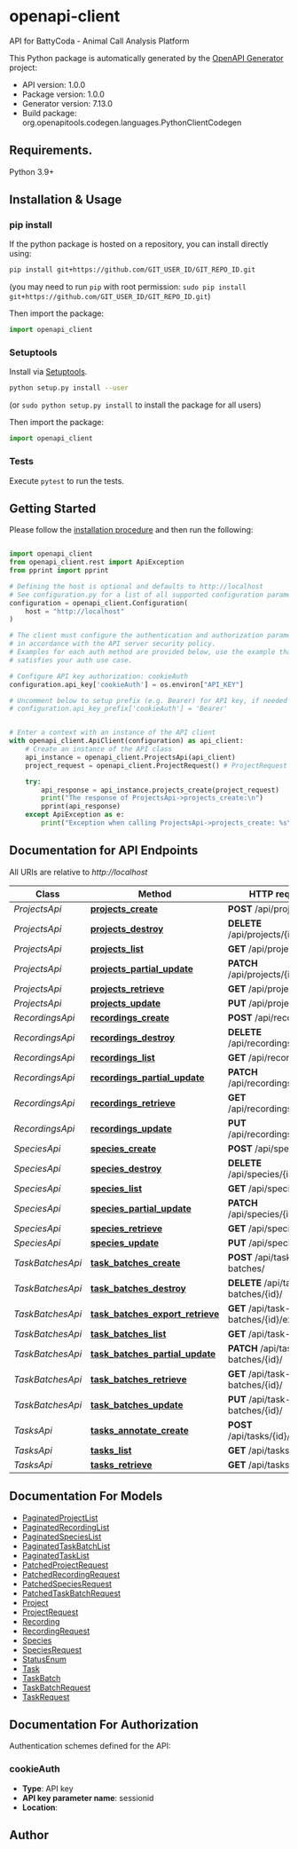 # openapi-client
API for BattyCoda - Animal Call Analysis Platform

This Python package is automatically generated by the [OpenAPI Generator](https://openapi-generator.tech) project:

- API version: 1.0.0
- Package version: 1.0.0
- Generator version: 7.13.0
- Build package: org.openapitools.codegen.languages.PythonClientCodegen

## Requirements.

Python 3.9+

## Installation & Usage
### pip install

If the python package is hosted on a repository, you can install directly using:

```sh
pip install git+https://github.com/GIT_USER_ID/GIT_REPO_ID.git
```
(you may need to run `pip` with root permission: `sudo pip install git+https://github.com/GIT_USER_ID/GIT_REPO_ID.git`)

Then import the package:
```python
import openapi_client
```

### Setuptools

Install via [Setuptools](http://pypi.python.org/pypi/setuptools).

```sh
python setup.py install --user
```
(or `sudo python setup.py install` to install the package for all users)

Then import the package:
```python
import openapi_client
```

### Tests

Execute `pytest` to run the tests.

## Getting Started

Please follow the [installation procedure](#installation--usage) and then run the following:

```python

import openapi_client
from openapi_client.rest import ApiException
from pprint import pprint

# Defining the host is optional and defaults to http://localhost
# See configuration.py for a list of all supported configuration parameters.
configuration = openapi_client.Configuration(
    host = "http://localhost"
)

# The client must configure the authentication and authorization parameters
# in accordance with the API server security policy.
# Examples for each auth method are provided below, use the example that
# satisfies your auth use case.

# Configure API key authorization: cookieAuth
configuration.api_key['cookieAuth'] = os.environ["API_KEY"]

# Uncomment below to setup prefix (e.g. Bearer) for API key, if needed
# configuration.api_key_prefix['cookieAuth'] = 'Bearer'


# Enter a context with an instance of the API client
with openapi_client.ApiClient(configuration) as api_client:
    # Create an instance of the API class
    api_instance = openapi_client.ProjectsApi(api_client)
    project_request = openapi_client.ProjectRequest() # ProjectRequest | 

    try:
        api_response = api_instance.projects_create(project_request)
        print("The response of ProjectsApi->projects_create:\n")
        pprint(api_response)
    except ApiException as e:
        print("Exception when calling ProjectsApi->projects_create: %s\n" % e)

```

## Documentation for API Endpoints

All URIs are relative to *http://localhost*

Class | Method | HTTP request | Description
------------ | ------------- | ------------- | -------------
*ProjectsApi* | [**projects_create**](docs/ProjectsApi.md#projects_create) | **POST** /api/projects/ | 
*ProjectsApi* | [**projects_destroy**](docs/ProjectsApi.md#projects_destroy) | **DELETE** /api/projects/{id}/ | 
*ProjectsApi* | [**projects_list**](docs/ProjectsApi.md#projects_list) | **GET** /api/projects/ | 
*ProjectsApi* | [**projects_partial_update**](docs/ProjectsApi.md#projects_partial_update) | **PATCH** /api/projects/{id}/ | 
*ProjectsApi* | [**projects_retrieve**](docs/ProjectsApi.md#projects_retrieve) | **GET** /api/projects/{id}/ | 
*ProjectsApi* | [**projects_update**](docs/ProjectsApi.md#projects_update) | **PUT** /api/projects/{id}/ | 
*RecordingsApi* | [**recordings_create**](docs/RecordingsApi.md#recordings_create) | **POST** /api/recordings/ | 
*RecordingsApi* | [**recordings_destroy**](docs/RecordingsApi.md#recordings_destroy) | **DELETE** /api/recordings/{id}/ | 
*RecordingsApi* | [**recordings_list**](docs/RecordingsApi.md#recordings_list) | **GET** /api/recordings/ | 
*RecordingsApi* | [**recordings_partial_update**](docs/RecordingsApi.md#recordings_partial_update) | **PATCH** /api/recordings/{id}/ | 
*RecordingsApi* | [**recordings_retrieve**](docs/RecordingsApi.md#recordings_retrieve) | **GET** /api/recordings/{id}/ | 
*RecordingsApi* | [**recordings_update**](docs/RecordingsApi.md#recordings_update) | **PUT** /api/recordings/{id}/ | 
*SpeciesApi* | [**species_create**](docs/SpeciesApi.md#species_create) | **POST** /api/species/ | 
*SpeciesApi* | [**species_destroy**](docs/SpeciesApi.md#species_destroy) | **DELETE** /api/species/{id}/ | 
*SpeciesApi* | [**species_list**](docs/SpeciesApi.md#species_list) | **GET** /api/species/ | 
*SpeciesApi* | [**species_partial_update**](docs/SpeciesApi.md#species_partial_update) | **PATCH** /api/species/{id}/ | 
*SpeciesApi* | [**species_retrieve**](docs/SpeciesApi.md#species_retrieve) | **GET** /api/species/{id}/ | 
*SpeciesApi* | [**species_update**](docs/SpeciesApi.md#species_update) | **PUT** /api/species/{id}/ | 
*TaskBatchesApi* | [**task_batches_create**](docs/TaskBatchesApi.md#task_batches_create) | **POST** /api/task-batches/ | 
*TaskBatchesApi* | [**task_batches_destroy**](docs/TaskBatchesApi.md#task_batches_destroy) | **DELETE** /api/task-batches/{id}/ | 
*TaskBatchesApi* | [**task_batches_export_retrieve**](docs/TaskBatchesApi.md#task_batches_export_retrieve) | **GET** /api/task-batches/{id}/export/ | 
*TaskBatchesApi* | [**task_batches_list**](docs/TaskBatchesApi.md#task_batches_list) | **GET** /api/task-batches/ | 
*TaskBatchesApi* | [**task_batches_partial_update**](docs/TaskBatchesApi.md#task_batches_partial_update) | **PATCH** /api/task-batches/{id}/ | 
*TaskBatchesApi* | [**task_batches_retrieve**](docs/TaskBatchesApi.md#task_batches_retrieve) | **GET** /api/task-batches/{id}/ | 
*TaskBatchesApi* | [**task_batches_update**](docs/TaskBatchesApi.md#task_batches_update) | **PUT** /api/task-batches/{id}/ | 
*TasksApi* | [**tasks_annotate_create**](docs/TasksApi.md#tasks_annotate_create) | **POST** /api/tasks/{id}/annotate/ | 
*TasksApi* | [**tasks_list**](docs/TasksApi.md#tasks_list) | **GET** /api/tasks/ | 
*TasksApi* | [**tasks_retrieve**](docs/TasksApi.md#tasks_retrieve) | **GET** /api/tasks/{id}/ | 


## Documentation For Models

 - [PaginatedProjectList](docs/PaginatedProjectList.md)
 - [PaginatedRecordingList](docs/PaginatedRecordingList.md)
 - [PaginatedSpeciesList](docs/PaginatedSpeciesList.md)
 - [PaginatedTaskBatchList](docs/PaginatedTaskBatchList.md)
 - [PaginatedTaskList](docs/PaginatedTaskList.md)
 - [PatchedProjectRequest](docs/PatchedProjectRequest.md)
 - [PatchedRecordingRequest](docs/PatchedRecordingRequest.md)
 - [PatchedSpeciesRequest](docs/PatchedSpeciesRequest.md)
 - [PatchedTaskBatchRequest](docs/PatchedTaskBatchRequest.md)
 - [Project](docs/Project.md)
 - [ProjectRequest](docs/ProjectRequest.md)
 - [Recording](docs/Recording.md)
 - [RecordingRequest](docs/RecordingRequest.md)
 - [Species](docs/Species.md)
 - [SpeciesRequest](docs/SpeciesRequest.md)
 - [StatusEnum](docs/StatusEnum.md)
 - [Task](docs/Task.md)
 - [TaskBatch](docs/TaskBatch.md)
 - [TaskBatchRequest](docs/TaskBatchRequest.md)
 - [TaskRequest](docs/TaskRequest.md)


<a id="documentation-for-authorization"></a>
## Documentation For Authorization


Authentication schemes defined for the API:
<a id="cookieAuth"></a>
### cookieAuth

- **Type**: API key
- **API key parameter name**: sessionid
- **Location**: 


## Author




